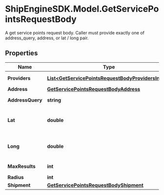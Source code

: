 # ShipEngineSDK.Model.GetServicePointsRequestBody
A get service points request body. Caller must provide exactly one of address_query, address, or lat / long pair.

## Properties

Name | Type | Description | Notes
------------ | ------------- | ------------- | -------------
**Providers** | [**List&lt;GetServicePointsRequestBodyProvidersInner&gt;**](GetServicePointsRequestBodyProvidersInner.md) | An array of shipping service providers and service codes | 
**Address** | [**GetServicePointsRequestBodyAddress**](GetServicePointsRequestBodyAddress.md) |  | [optional] 
**AddressQuery** | **string** | Unstructured text to search for service points by. | [optional] 
**Lat** | **double** | The latitude of the point. Represented as signed degrees. Required if long is provided. http://www.geomidpoint.com/latlon.html | [optional] 
**Long** | **double** | The longitude of the point. Represented as signed degrees. Required if lat is provided. http://www.geomidpoint.com/latlon.html | [optional] 
**MaxResults** | **int** | The maximum number of service points to return | [optional] 
**Radius** | **int** | Search radius in kilometers | [optional] 
**Shipment** | [**GetServicePointsRequestBodyShipment**](GetServicePointsRequestBodyShipment.md) |  | [optional] 

